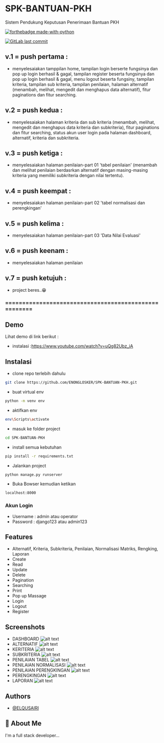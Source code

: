 # SPK-BANTUAN-PKH
Sistem Pendukung Keputusan Penerimaan Bantuan PKH

[![forthebadge made-with-python](http://ForTheBadge.com/images/badges/made-with-python.svg)](https://www.python.org/)

[![GitLab last commit](https://badgen.net/gitlab/last-commit/NickBusey/HomelabOS/)](https://gitlab.com/NickBusey/HomelabOS/-/commits)

## v.1 = push pertama : 
- menyelesaiakan tamppilan home, tampilan login berserte fungsinya dan pop up login berhasil & gagal, tampilan register beserta fungsinya dan pop up login berhasil & gagal, menu logout beserta fungsiny, tampilan kriteria, tampilan sub kriteria, tampilan penilaian, halaman alternatif (menambah, melihat, mengedit dan menghapus data alternatif), fitur paginations dan fitur searching.

## v.2 = push kedua : 
- menyelesaiakan halaman kriteria dan sub kriteria (menambah, melihat, mengedit dan menghapus data kriteria dan subkriteria), fitur paginations dan fitur searching, status akun user login pada halaman dashboard, alternatif, kriteria dan subkriteria.

## v.3 = push ketiga : 
- menyelesaiakan halaman penilaian-part 01 'tabel penilaian' (menambah dan melihat penilaian berdasrkan alternatif dengan masing-masing kriteria yang memiliki subkriteria dengan nilai tertentu).

## v.4 = push keempat : 
- menyelesaiakan halaman penilaian-part 02 'tabel normalisasi dan perengkingan'

## v.5 = push kelima : 
- menyelesaiakan halaman penilaian-part 03 'Data Nilai Evaluasi'

## v.6 = push keenam :
- menyelesaiakan halaman penilaian

## v.7 = push ketujuh :
- project beres..😁

### =====================================================
## Demo

Lihat demo di link berikut :
- instalasi :https://www.youtube.com/watch?v=uQg82Ubz_iA

## Instalasi

- clone repo terlebih dahulu
```bash
git clone https://github.com/ENONGLOSKER/SPK-BANTUAN-PKH.git
```
- buat virtual env

```bash
python -m venv env
```
- aktifkan env

```bash
env\Scripts\activate
```
- masuk ke folder project

```bash
cd SPK-BANTUAN-PKH
```
- install semua kebutuhan

```bash
pip install -r requirements.txt
```
- Jalankan project

```bash
python manage.py runserver
```
- Buka Bowser kemudian ketikan

```bash
localhost:8000
```
### Akun Login
- Username : admin atau operator
- Password : django123 atau admin123

## Features

- Alternatif, Kriteria, Subkriteria, Penilaian, Normalisasi Matriks, Rengking, Laporan
- Create
- Read
- Update
- Delete
- Pagination
- Searching
- Print
- Pop up Massage
- Login
- Logout
- Register

## Screenshots
- DASHBOARD
![alt text](https://github.com/ENONGLOSKER/SPK-BANTUAN-PKH/blob/master/foto/Screenshot%20(571).png?raw=true)
- ALTERNATIF
![alt text](https://github.com/ENONGLOSKER/SPK-BANTUAN-PKH/blob/master/foto/Screenshot%20(581).png?raw=true)
- KERITERIA
![alt text](https://github.com/ENONGLOSKER/SPK-BANTUAN-PKH/blob/master/foto/Screenshot%20(573).png?raw=true)
- SUBKRITERIA
![alt text](https://github.com/ENONGLOSKER/SPK-BANTUAN-PKH/blob/master/foto/Screenshot%20(574).png?raw=true)
- PENILAIAN TABEL
![alt text](https://github.com/ENONGLOSKER/SPK-BANTUAN-PKH/blob/master/foto/Screenshot%20(575).png?raw=true)
- PENILAIAN NORMALISASI
![alt text](https://github.com/ENONGLOSKER/SPK-BANTUAN-PKH/blob/master/foto/Screenshot%20(576).png?raw=true)
- PENILAIAN PERENGKINGAN
![alt text](https://github.com/ENONGLOSKER/SPK-BANTUAN-PKH/blob/master/foto/Screenshot%20(577).png?raw=true)
- PERENGKINGAN
![alt text](https://github.com/ENONGLOSKER/SPK-BANTUAN-PKH/blob/master/foto/Screenshot%20(578).png?raw=true)
- LAPORAN
![alt text](https://github.com/ENONGLOSKER/SPK-BANTUAN-PKH/blob/master/foto/Screenshot%20(579).png?raw=true)

## Authors
- [@ELQUSAIRI](https://www.github.com/ENONGLOSKER)

## 🚀 About Me
I'm a full stack developer...
